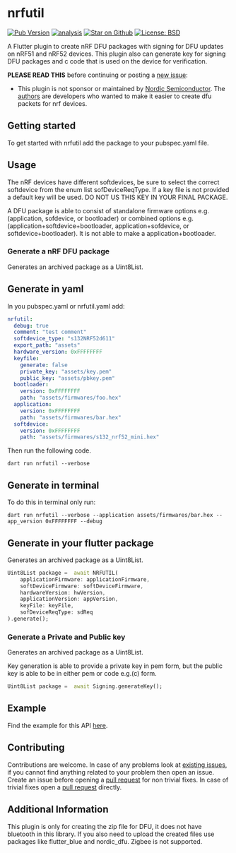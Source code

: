 # nrfutil

[![Pub Version](https://img.shields.io/pub/v/nrfutil)](https://pub.dev/packages/nrfutil)
[![analysis](https://github.com/Knightro63/flutter_nrfutil/actions/workflows/flutter.yml/badge.svg)](https://github.com/Knightro63/flutter_nrfutil/actions/)
[![Star on Github](https://img.shields.io/github/stars/Knightro63/flutter_nrfutil.svg?style=flat&logo=github&colorB=deeppink&label=stars)](https://github.com/Knightro63/flutter_nrfutil)
[![License: BSD](https://img.shields.io/badge/license-BSD-purple.svg)](https://opensource.org/licenses/BSD)

A Flutter plugin to create nRF DFU packages with signing for DFU updates on nRF51 and nRF52 devices. This plugin also can generate key for signing DFU packages and c code that is used on the device for verification.

**PLEASE READ THIS** before continuing or posting a [new issue](https://github.com/Knightro63/flutter_nrfutil):

- This plugin is not sponsor or maintained by [Nordic Semiconductor](https://www.nordicsemi.com/Support/Documentation). The [authors](https://github.com/Knightro63/flutter_nrfutil/blob/main/AUTHORS) are developers who wanted to make it easier to create dfu packets for nrf devices.

## Getting started

To get started with nrfutil add the package to your pubspec.yaml file.

## Usage

The nRF devices have different softdevices, be sure to select the correct softdevice from the enum list sofDeviceReqType. If a key file is not provided a default key will be used. DO NOT US THIS KEY IN YOUR FINAL PACKAGE. 

A DFU package is able to consist of standalone firmware options e.g.(application, sofdevice, or bootloader) or combined options e.g.(application+softdevice+bootloader, application+sofdevice, or softdevice+bootloader). It is not able to make a application+bootloader. 

### Generate a nRF DFU package
Generates an archived package as a Uint8List.

## Generate in yaml
In you pubspec.yaml or nrfutil.yaml add:
```yaml
nrfutil:
  debug: true
  comment: "test comment"
  softdevice_type: "s132NRF52d611"
  export_path: "assets"
  hardware_version: 0xFFFFFFFF
  keyfile:
    generate: false
    private_key: "assets/key.pem"
    public_key: "assets/pbkey.pem"
  bootloader:
    version: 0xFFFFFFFF
    path: "assets/firmwares/foo.hex"
  application:
    version: 0xFFFFFFFF
    path: "assets/firmwares/bar.hex"
  softdevice:
    version: 0xFFFFFFFF
    path: "assets/firmwares/s132_nrf52_mini.hex"
```

Then run the following code.

`dart run nrfutil --verbose`

## Generate in terminal
To do this in terminal only run:

`dart run nrfutil --verbose --application assets/firmwares/bar.hex --app_version 0xFFFFFFFF --debug`

## Generate in your flutter package
Generates an archived package as a Uint8List.
```dart
Uint8List package =  await NRFUTIL(
    applicationFirmware: applicationFirmware,
    softDeviceFirmware: softDeviceFirmware,
    hardwareVersion: hwVersion,
    applicationVersion: appVersion,
    keyFile: keyFile,
    sofDeviceReqType: sdReq
).generate();
```

### Generate a Private and Public key
Generates an archived package as a Uint8List.

Key generation is able to provide a private key in pem form, but the public key is able to be in either pem or code e.g.(c) form.
```dart
Uint8List package =  await Signing.generateKey();
```

## Example

Find the example for this API [here](https://github.com/Knightro63/flutter_nrfutil/tree/main/example/nrfutil_example/lib/main.dart).

## Contributing

Contributions are welcome.
In case of any problems look at [existing issues](https://github.com/Knightro63/flutter_nrfutil/issues), if you cannot find anything related to your problem then open an issue.
Create an issue before opening a [pull request](https://github.com/Knightro63/flutter_nrfutil/pulls) for non trivial fixes.
In case of trivial fixes open a [pull request](https://github.com/Knightro63/flutter_nrfutil/pulls) directly.

## Additional Information

This plugin is only for creating the zip file for DFU, it does not have bluetooth in this library. If you also need to upload the created files use packages like flutter_blue and nordic_dfu. Zigbee is not supported.
